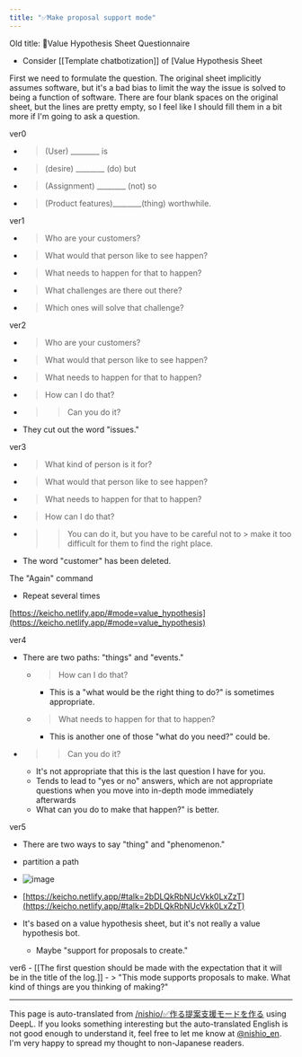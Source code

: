 ```yaml
---
title: "✅Make proposal support mode"
---
```


Old title: 🤔Value Hypothesis Sheet Questionnaire
- Consider [[Template chatbotization]] of [Value Hypothesis Sheet

First we need to formulate the question.
The original sheet implicitly assumes software, but it's a bad bias to limit the way the issue is solved to being a function of software.
There are four blank spaces on the original sheet, but the lines are pretty empty, so I feel like I should fill them in a bit more if I'm going to ask a question.

ver0
- > (User) ________ is
- >  (desire) ________ (do) but
- > (Assignment) ________ (not) so
- > (Product features)________(thing) worthwhile.

ver1
- > Who are your customers?
- > What would that person like to see happen?
- > What needs to happen for that to happen?
- > What challenges are there out there?
- > Which ones will solve that challenge?

ver2
- > Who are your customers?
- > What would that person like to see happen?
- > What needs to happen for that to happen?
- > How can I do that?
- >  >Can you do it?
- They cut out the word "issues."

ver3
- > What kind of person is it for?
- >  What would that person like to see happen?
- >  What needs to happen for that to happen?
- >  How can I do that?
- >  > You can do it, but you have to be careful not to > make it too difficult for them to find the right place.
- The word "customer" has been deleted.

The "Again" command
- Repeat several times

[https://keicho.netlify.app/#mode=value_hypothesis](https://keicho.netlify.app/#mode=value_hypothesis)

ver4
- There are two paths: "things" and "events."
    - > How can I do that?
        - This is a "what would be the right thing to do?" is sometimes appropriate.
    - > What needs to happen for that to happen?
        - This is another one of those "what do you need?" could be.
- >  >Can you do it?
    - It's not appropriate that this is the last question I have for you.
    - Tends to lead to "yes or no" answers, which are not appropriate questions when you move into in-depth mode immediately afterwards
    - What can you do to make that happen?" is better.

ver5
- There are two ways to say "thing" and "phenomenon."
- partition a path
- ![image](https://gyazo.com/71bd43809442d0b39d8011aadeef6031/thumb/1000)
- [https://keicho.netlify.app/#talk=2bDLQkRbNUcVkk0LxZzT](https://keicho.netlify.app/#talk=2bDLQkRbNUcVkk0LxZzT)

- It's based on a value hypothesis sheet, but it's not really a value hypothesis bot.
    - Maybe "support for proposals to create."

ver6
    - [[The first question should be made with the expectation that it will be in the title of the log.]]
    - > "This mode supports proposals to make. What kind of things are you thinking of making?"

---
This page is auto-translated from [/nishio/✅作る提案支援モードを作る](https://scrapbox.io/nishio/✅作る提案支援モードを作る) using DeepL. If you looks something interesting but the auto-translated English is not good enough to understand it, feel free to let me know at [@nishio_en](https://twitter.com/nishio_en). I'm very happy to spread my thought to non-Japanese readers.